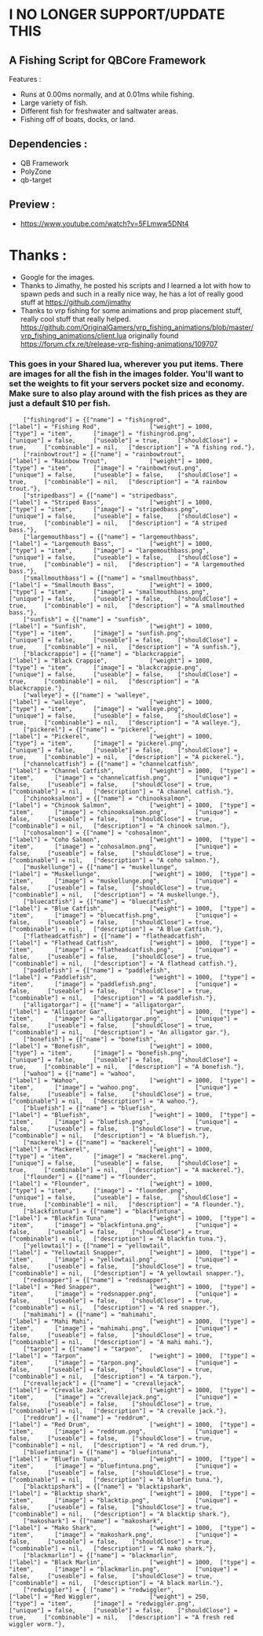 # I NO LONGER SUPPORT/UPDATE THIS

## A Fishing Script for QBCore Framework
Features :
- Runs at 0.00ms normally, and at 0.01ms while fishing.
- Large variety of fish.
- Different fish for freshwater and saltwater areas.
- Fishing off of boats, docks, or land.

## Dependencies :
- QB Framework
- PolyZone
- qb-target

## Preview :
- https://www.youtube.com/watch?v=5FLmww5DNt4
# Thanks :
- Google for the images.
- Thanks to Jimathy, he posted his scripts and I learned a lot with how to spawn peds and such in a really nice way, he has a lot of really good stuff at https://github.com/jimathy
- Thanks to vrp fishing for some animations and prop placement stuff, really cool stuff that really helped. https://github.com/OriginalGamers/vrp_fishing_animations/blob/master/vrp_fishing_animations/client.lua originally found https://forum.cfx.re/t/release-vrp-fishing-animations/109707


### This goes in your Shared lua, wherever you put items. There are images for all the fish in the images folder. You'll want to set the weights to fit your servers pocket size and economy. Make sure to also play around with the fish prices as they are just a default $10 per fish.

		["fishingrod"] = {["name"] = "fishingrod", 					["label"] = "Fishing Rod", 				["weight"] = 1000, 		["type"] = "item", 		["image"] = "fishingrod.png", 			["unique"] = false, 	["useable"] = true, 	["shouldClose"] = true,	    ["combinable"] = nil,   ["description"] = "A fishing rod."},
		["rainbowtrout"] = {["name"] = "rainbowtrout",				["label"] = "Rainbow Trout",			["weight"] = 1000, 		["type"] = "item", 		["image"] = "rainbowtrout.png", 		["unique"] = false, 	["useable"] = false, 	["shouldClose"] = true,	    ["combinable"] = nil,   ["description"] = "A rainbow trout."},
		["stripedbass"] = {["name"] = "stripedbass",				["label"] = "Striped Bass",				["weight"] = 1000, 		["type"] = "item", 		["image"] = "stripedbass.png", 			["unique"] = false, 	["useable"] = false, 	["shouldClose"] = true,	    ["combinable"] = nil,   ["description"] = "A striped bass."},
		["largemouthbass"] = {["name"] = "largemouthbass",			["label"] = "Largemouth Bass",			["weight"] = 1000, 		["type"] = "item", 		["image"] = "largemouthbass.png", 		["unique"] = false, 	["useable"] = false, 	["shouldClose"] = true,	    ["combinable"] = nil,   ["description"] = "A largemouthed bass."},
		["smallmouthbass"] = {["name"] = "smallmouthbass",			["label"] = "Smallmouth Bass",			["weight"] = 1000, 		["type"] = "item", 		["image"] = "smallmouthbass.png", 		["unique"] = false, 	["useable"] = false, 	["shouldClose"] = true,	    ["combinable"] = nil,   ["description"] = "A smallmouthed bass."},
		["sunfish"] = {["name"] = "sunfish",						["label"] = "Sunfish",					["weight"] = 1000, 		["type"] = "item", 		["image"] = "sunfish.png", 				["unique"] = false, 	["useable"] = false, 	["shouldClose"] = true,	    ["combinable"] = nil,   ["description"] = "A sunfish."},
		["blackcrappie"] = {["name"] = "blackcrappie",				["label"] = "Black Crappie",			["weight"] = 1000, 		["type"] = "item", 		["image"] = "blackcrappie.png", 		["unique"] = false, 	["useable"] = false, 	["shouldClose"] = true,	    ["combinable"] = nil,   ["description"] = "A blackcrappie."},
		["walleye"] = {["name"] = "walleye",						["label"] = "walleye",					["weight"] = 1000, 		["type"] = "item", 		["image"] = "walleye.png", 				["unique"] = false, 	["useable"] = false, 	["shouldClose"] = true,	    ["combinable"] = nil,   ["description"] = "A walleye."},
		["pickerel"] = {["name"] = "pickerel",						["label"] = "Pickerel",					["weight"] = 1000, 		["type"] = "item", 		["image"] = "pickerel.png", 			["unique"] = false, 	["useable"] = false, 	["shouldClose"] = true,	    ["combinable"] = nil,   ["description"] = "A pickerel."},
		["channelcatfish"] = {["name"] = "channelcatfish",			["label"] = "Channel Catfish",			["weight"] = 1000, 	["type"] = "item", 		["image"] = "channelcatfish.png", 		["unique"] = false, 	["useable"] = false, 	["shouldClose"] = true,	   	["combinable"] = nil,   ["description"] = "A channel catfish."},
		["chinooksalmon"] = {["name"] = "chinooksalmon",			["label"] = "Chinook Salmon",			["weight"] = 1000, 	["type"] = "item", 		["image"] = "chinooksalmon.png", 		["unique"] = false, 	["useable"] = false, 	["shouldClose"] = true,	   	["combinable"] = nil,   ["description"] = "A chinook salmon."},
		["cohosalmon"] = {["name"] = "cohosalmon",					["label"] = "Coho Salmon",				["weight"] = 1000, 	["type"] = "item", 		["image"] = "cohosalmon.png", 			["unique"] = false, 	["useable"] = false, 	["shouldClose"] = true,	   	["combinable"] = nil,   ["description"] = "A coho salmon."},
		["muskellunge"] = {["name"] = "muskellunge",				["label"] = "Muskellunge",				["weight"] = 1000, 	["type"] = "item", 		["image"] = "muskellunge.png", 			["unique"] = false, 	["useable"] = false, 	["shouldClose"] = true,	   	["combinable"] = nil,   ["description"] = "A muskellunge."},
		["bluecatfish"] = {["name"] = "bluecatfish",				["label"] = "Blue Catfish",				["weight"] = 1000, 	["type"] = "item", 		["image"] = "bluecatfish.png", 			["unique"] = false, 	["useable"] = false, 	["shouldClose"] = true,	   	["combinable"] = nil,   ["description"] = "A Blue Catfish."},
		["flatheadcatfish"] = {["name"] = "flatheadcatfish",		["label"] = "Flathead Catfish",			["weight"] = 1000, 	["type"] = "item", 		["image"] = "flatheadcatfish.png", 		["unique"] = false, 	["useable"] = false, 	["shouldClose"] = true,	   	["combinable"] = nil,   ["description"] = "A flathead catfish."},
		["paddlefish"] = {["name"] = "paddlefish",					["label"] = "Paddlefish",				["weight"] = 1000, 	["type"] = "item", 		["image"] = "paddlefish.png", 			["unique"] = false, 	["useable"] = false, 	["shouldClose"] = true,	   	["combinable"] = nil,   ["description"] = "A paddlefish."},
		["alligatorgar"] = {["name"] = "alligatorgar",				["label"] = "Alligator Gar",			["weight"] = 1000, 	["type"] = "item", 		["image"] = "alligatorgar.png", 		["unique"] = false, 	["useable"] = false, 	["shouldClose"] = true,	   	["combinable"] = nil,   ["description"] = "An alligator gar."},
		["bonefish"] = {["name"] = "bonefish",						["label"] = "Bonefish",					["weight"] = 1000, 		["type"] = "item", 		["image"] = "bonefish.png", 			["unique"] = false, 	["useable"] = false, 	["shouldClose"] = true,	   	["combinable"] = nil,   ["description"] = "A bonefish."},
		["wahoo"] = {["name"] = "wahoo",							["label"] = "Wahoo",					["weight"] = 1000, 	["type"] = "item", 		["image"] = "wahoo.png", 				["unique"] = false, 	["useable"] = false, 	["shouldClose"] = true,	   	["combinable"] = nil,   ["description"] = "A wahoo."},
		["bluefish"] = {["name"] = "bluefish",						["label"] = "Bluefish",					["weight"] = 1000, 	["type"] = "item", 		["image"] = "bluefish.png", 			["unique"] = false, 	["useable"] = false, 	["shouldClose"] = true,	   	["combinable"] = nil,   ["description"] = "A bluefish."},
		["mackerel"] = {["name"] = "mackerel",						["label"] = "Mackerel",					["weight"] = 1000, 		["type"] = "item", 		["image"] = "mackerel.png", 			["unique"] = false, 	["useable"] = false, 	["shouldClose"] = true,	   	["combinable"] = nil,   ["description"] = "A mackerel."},
		["flounder"] = {["name"] = "flounder",						["label"] = "Flounder",					["weight"] = 1000, 		["type"] = "item", 		["image"] = "flounder.png", 			["unique"] = false, 	["useable"] = false, 	["shouldClose"] = true,	   	["combinable"] = nil,   ["description"] = "A flounder."},
		["blackfintuna"] = {["name"] = "blackfintuna",				["label"] = "Blackfin Tuna",			["weight"] = 1000, 	["type"] = "item", 		["image"] = "blackfintuna.png", 		["unique"] = false, 	["useable"] = false, 	["shouldClose"] = true,	   	["combinable"] = nil,   ["description"] = "A blackfin tuna."},
		["yellowtail"] = {["name"] = "yellowtail",					["label"] = "Yellowtail Snapper",		["weight"] = 1000, 	["type"] = "item", 		["image"] = "yellowtail.png", 			["unique"] = false, 	["useable"] = false, 	["shouldClose"] = true,	   	["combinable"] = nil,   ["description"] = "A yellowtail snapper."},
		["redsnapper"] = {["name"] = "redsnapper",					["label"] = "Red Snapper",				["weight"] = 1000, 	["type"] = "item", 		["image"] = "redsnapper.png", 			["unique"] = false, 	["useable"] = false, 	["shouldClose"] = true,	   	["combinable"] = nil,   ["description"] = "A red snapper."},
		["mahimahi"] = {["name"] = "mahimahi",						["label"] = "Mahi Mahi",				["weight"] = 1000, 	["type"] = "item", 		["image"] = "mahimahi.png", 			["unique"] = false, 	["useable"] = false, 	["shouldClose"] = true,	   	["combinable"] = nil,   ["description"] = "A mahi mahi."},
		["tarpon"] = {["name"] = "tarpon",							["label"] = "Tarpon",					["weight"] = 1000, 	["type"] = "item", 		["image"] = "tarpon.png", 				["unique"] = false, 	["useable"] = false, 	["shouldClose"] = true,	   	["combinable"] = nil,   ["description"] = "A tarpon."},
		["crevallejack"] = {["name"] = "crevallejack",				["label"] = "Crevalle Jack",			["weight"] = 1000, 	["type"] = "item", 		["image"] = "crevallejack.png", 		["unique"] = false, 	["useable"] = false, 	["shouldClose"] = true,	   	["combinable"] = nil,   ["description"] = "A crevalle jack."},
		["reddrum"] = {["name"] = "reddrum",						["label"] = "Red Drum",					["weight"] = 1000, 	["type"] = "item", 		["image"] = "reddrum.png", 				["unique"] = false, 	["useable"] = false, 	["shouldClose"] = true,	   	["combinable"] = nil,   ["description"] = "A red drum."},
		["bluefintuna"] = {["name"] = "bluefintuna",				["label"] = "Bluefin Tuna",				["weight"] = 1000, 	["type"] = "item", 		["image"] = "bluefintuna.png", 			["unique"] = false, 	["useable"] = false, 	["shouldClose"] = true,	   	["combinable"] = nil,   ["description"] = "A bluefin tuna."},
		["blacktipshark"] = {["name"] = "blacktipshark",			["label"] = "Blacktip shark",			["weight"] = 1000, 	["type"] = "item", 		["image"] = "blacktip.png", 			["unique"] = false, 	["useable"] = false, 	["shouldClose"] = true,	   	["combinable"] = nil,   ["description"] = "A blacktip shark."},
		["makoshark"] = {["name"] = "makoshark",					["label"] = "Mako Shark",				["weight"] = 1000, 	["type"] = "item", 		["image"] = "makoshark.png", 			["unique"] = false, 	["useable"] = false, 	["shouldClose"] = true,	   	["combinable"] = nil,   ["description"] = "A mako shark."},
		["blackmarlin"] = {["name"] = "blackmarlin",				["label"] = "Black Marlin",				["weight"] = 1000, 	["type"] = "item", 		["image"] = "blackmarlin.png", 			["unique"] = false, 	["useable"] = false, 	["shouldClose"] = true,	   	["combinable"] = nil,   ["description"] = "A black marlin."},
		["redwiggler"] = { ["name"] = "redwiggler",					["label"] = "Red Wiggler",				["weight"] = 250, 		["type"] = "item", 		["image"] = "redwiggler.png", 			["unique"] = false, 	["useable"] = false, 	["shouldClose"] = true,	   	["combinable"] = nil,   ["description"] = "A fresh red wiggler worm."},
